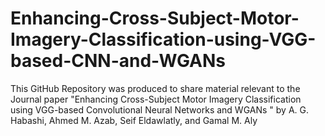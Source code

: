 # Enhancing-Cross-Subject-Motor-Imagery-Classification-using-VGG-based-CNN-and-WGANs
This GitHub Repository was produced to share material relevant to the Journal paper "Enhancing Cross-Subject Motor Imagery Classification using VGG-based Convolutional Neural Networks and WGANs " by A. G. Habashi, Ahmed M. Azab, Seif Eldawlatly, and Gamal M. Aly

